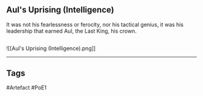 ## Aul's Uprising (Intelligence)
It was not his fearlessness or ferocity, nor his tactical genius,
it was his leadership that earned Aul, the Last King, his crown.
##
![[Aul's Uprising (Intelligence).png]]

---
## Tags
#Artefact
#PoE1